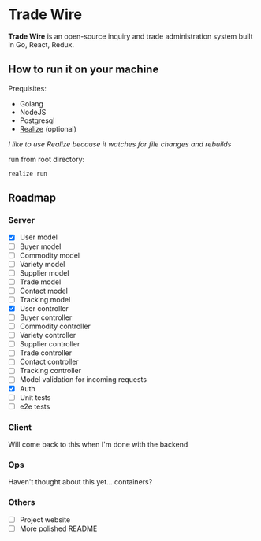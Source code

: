 # Trade Wire

**Trade Wire** is an open-source inquiry and trade administration system built in Go, React, Redux.

## How to run it on your machine

Prequisites:
- Golang
- NodeJS
- Postgresql
- [Realize](https://github.com/tockins/realize) (optional)

*I like to use Realize because it watches for file changes and rebuilds*

run from root directory:
```
realize run
```

## Roadmap

### Server

- [x] User model
- [ ] Buyer model
- [ ] Commodity model
- [ ] Variety model
- [ ] Supplier model
- [ ] Trade model
- [ ] Contact model
- [ ] Tracking model
- [x] User controller
- [ ] Buyer controller 
- [ ] Commodity controller
- [ ] Variety controller
- [ ] Supplier controller
- [ ] Trade controller
- [ ] Contact controller
- [ ] Tracking controller
- [ ] Model validation for incoming requests
- [x] Auth
- [ ] Unit tests
- [ ] e2e tests

### Client

Will come back to this when I'm done with the backend

### Ops

Haven't thought about this yet... containers?

### Others

- [ ] Project website
- [ ] More polished README

